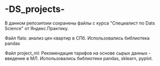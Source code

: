 # -DS_projects-
В данном репозитоии сохранены файлы с курса "Специалист по Dats Science" от Яндекс.Практику.

Файл flats: анализ цен квартир в СПб. Использовались библиотека pandas

Файл project_ml: Рекомендация тарифов на основе сырых данных - введение в МЛ. Использовались библиотеки pandas, sklearn, pyplot.
